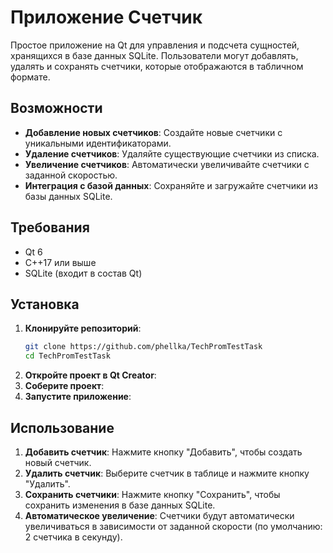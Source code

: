 # Приложение Счетчик

Простое приложение на Qt для управления и подсчета сущностей, хранящихся в базе данных SQLite. Пользователи могут добавлять, удалять и сохранять счетчики, которые отображаются в табличном формате.

## Возможности

- **Добавление новых счетчиков**: Создайте новые счетчики с уникальными идентификаторами.
- **Удаление счетчиков**: Удаляйте существующие счетчики из списка.
- **Увеличение счетчиков**: Автоматически увеличивайте счетчики с заданной скоростью.
- **Интеграция с базой данных**: Сохраняйте и загружайте счетчики из базы данных SQLite.

## Требования

- Qt 6
- C++17 или выше
- SQLite (входит в состав Qt)

## Установка

1. **Клонируйте репозиторий**:
   ```bash
   git clone https://github.com/phellka/TechPromTestTask
   cd TechPromTestTask
   ```
2. **Откройте проект в Qt Creator**:
3. **Соберите проект**:
4. **Запустите приложение**:

## Использование

1. **Добавить счетчик**: Нажмите кнопку "Добавить", чтобы создать новый счетчик.
2. **Удалить счетчик**: Выберите счетчик в таблице и нажмите кнопку "Удалить".
3. **Сохранить счетчики**: Нажмите кнопку "Сохранить", чтобы сохранить изменения в базе данных SQLite.
4. **Автоматическое увеличение**: Счетчики будут автоматически увеличиваться в зависимости от заданной скорости (по умолчанию: 2 счетчика в секунду). 
